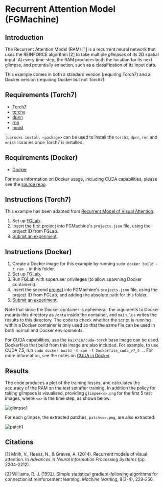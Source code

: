 # Recurrent Attention Model (FGMachine)

## Introduction

The Recurrent Attention Model (RAM) [1] is a recurrent neural network that uses the REINFORCE algorithm [2] to take multiple *glimpses* of its 2D spatial input. At every time step, the RAM produces both the location for its next glimpse, and potentially an action, such as a classification of its input data.

This example comes in both a standard version (requiring Torch7) and a Docker version (requiring Docker but not Torch7). 

## Requirements (Torch7)

- [Torch7](http://torch.ch/)
- [torchx](https://github.com/nicholas-leonard/torchx)
- [dpnn](https://github.com/nicholas-leonard/dpnn)
- [rnn](https://github.com/Element-Research/rnn)
- [mnist](https://github.com/andresy/mnist)

`luarocks install <package>` can be used to install the `torchx`, `dpnn`, `rnn` and `mnist` libraries once Torch7 is installed.

## Requirements (Docker)

- [Docker](https://www.docker.com/)

For more information on Docker usage, including CUDA capabilities, please see the [source repo](https://github.com/Kaixhin/dockerfiles).

## Instructions (Torch7)

This example has been adapted from [Recurrent Model of Visual Attention](http://torch.ch/blog/2015/09/21/rmva.html). 

1. Set up [FGLab](https://github.com/Kaixhin/FGLab/blob/master/examples/Recurrent-Attention-Model).
1. Insert the first [project](https://github.com/Kaixhin/FGMachine/blob/master/examples/Recurrent-Attention-Model/project.json) into FGMachine's `projects.json` file, using the project ID from FGLab.
1. [Submit an experiment](https://github.com/Kaixhin/FGLab/blob/master/examples/Recurrent-Attention-Model).

## Instructions (Docker)

1. Create a Docker image for this example by running `sudo docker build -t ram .` in this folder.
1. Set up [FGLab](https://github.com/Kaixhin/FGLab/blob/master/examples/Recurrent-Attention-Model).
1. Run FGLab with superuser privileges (to allow spawning Docker containers).
1. Insert the second [project](https://github.com/Kaixhin/FGMachine/blob/master/examples/Recurrent-Attention-Model/project.json) into FGMachine's `projects.json` file, using the project ID from FGLab, and adding the absolute path for this folder.
1. [Submit an experiment](https://github.com/Kaixhin/FGLab/blob/master/examples/Recurrent-Attention-Model).

Note that since the Docker container is ephemeral, the arguments to Docker mounts this directory as `/data` inside the container, and `main.lua` writes the results to this directory. The code to check whether the script is running within a Docker container is only used so that the same file can be used in both normal and Docker environments.

For CUDA capabilities, use the `kaixhin/cuda-torch` base image can be used. Dockerfiles that build from this image are also included. For example, to use CUDA 7.5, run `sudo docker build -t ram -f Dockerfile_cuda_v7_5 .`. For more information, see the notes on [CUDA in Docker](https://github.com/Kaixhin/dockerfiles#cuda).

## Results

The code produces a plot of the training losses, and calculates the accuracy of the RAM on the test set after training. In addition the policy for taking glimpses is visualised, providing `glimpse<x>.png` for the first 5 test images, where `<x>` is the time step, as shown below:

![glimpse1](https://raw.githubusercontent.com/Kaixhin/FGMachine/master/examples/Recurrent-Attention-Model/glimpse1.png)

For each glimpse, the extracted patches, `patch<x>.png`, are also extracted:

![patch1](https://raw.githubusercontent.com/Kaixhin/FGMachine/master/examples/Recurrent-Attention-Model/patch1.png)

## Citations

[1] Mnih, V., Heess, N., & Graves, A. (2014). Recurrent models of visual attention. In *Advances in Neural Information Processing Systems* (pp. 2204-2212).

[2] Williams, R. J. (1992). Simple statistical gradient-following algorithms for connectionist reinforcement learning. *Machine learning*, 8(3-4), 229-256.
